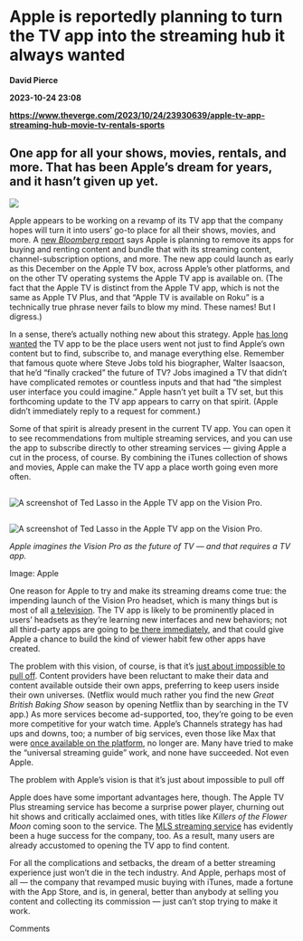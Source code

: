 # Apple is reportedly planning to turn the TV app into the streaming hub it always wanted
**David Pierce**

**2023-10-24 23:08**

**https://www.theverge.com/2023/10/24/23930639/apple-tv-app-streaming-hub-movie-tv-rentals-sports**

One app for all your shows, movies, rentals, and more. That has been Apple’s dream for years, and it hasn’t given up yet.
-------------------------------------------------------------------------------------------------------------------------

![](https://cdn.vox-cdn.com/thumbor/_IA4ziCutwQmP9J1e20EC1qbnBI=/0x0:1960x1306/1200x628/filters:focal(980x653:981x654)/cdn.vox-cdn.com/uploads/chorus_asset/file/24119607/Apple_TV_4K_TV_Plus_221018.jpg)

Apple appears to be working on a revamp of its TV app that the company hopes will turn it into users’ go-to place for all their shows, movies, and more. A [new _Bloomberg_ report](https://www.bloomberg.com/news/articles/2023-10-24/apple-to-revamp-tv-app-in-step-toward-simplifying-video-services?srnd=undefined&sref=9hGJlFio) says Apple is planning to remove its apps for buying and renting content and bundle that with its streaming content, channel-subscription options, and more. The new app could launch as early as this December on the Apple TV box, across Apple’s other platforms, and on the other TV operating systems the Apple TV app is available on. (The fact that the Apple TV is distinct from the Apple TV app, which is not the same as Apple TV Plus, and that “Apple TV is available on Roku” is a technically true phrase never fails to blow my mind. These names! But I digress.)

In a sense, there’s actually nothing new about this strategy. Apple [has long wanted](https://www.theverge.com/2019/3/25/18281243/apple-tv-plus-app-explained-features-subscription-video-service-shows-originals-channels) the TV app to be the place users went not just to find Apple’s own content but to find, subscribe to, and manage everything else. Remember that famous quote where Steve Jobs told his biographer, Walter Isaacson, that he’d “finally cracked” the future of TV? Jobs imagined a TV that didn’t have complicated remotes or countless inputs and that had “the simplest user interface you could imagine.” Apple hasn’t yet built a TV set, but this forthcoming update to the TV app appears to carry on that spirit. (Apple didn’t immediately reply to a request for comment.)

Some of that spirit is already present in the current TV app. You can open it to see recommendations from multiple streaming services, and you can use the app to subscribe directly to other streaming services — giving Apple a cut in the process, of course. By combining the iTunes collection of shows and movies, Apple can make the TV app a place worth going even more often.

![A screenshot of Ted Lasso in the Apple TV app on the Vision Pro.](data:image/gif;base64,R0lGODlhAQABAIAAAAAAAP///yH5BAEAAAAALAAAAAABAAEAAAIBRAA7)

![A screenshot of Ted Lasso in the Apple TV app on the Vision Pro.](https://duet-cdn.vox-cdn.com/thumbor/0x0:2560x1440/2400x1350/filters:focal(1280x720:1281x721):format(webp)/cdn.vox-cdn.com/uploads/chorus_asset/file/24706794/apple_vision_pro_screen_017.jpg)

![A screenshot of Ted Lasso in the Apple TV app on the Vision Pro.](data:image/gif;base64,R0lGODlhAQABAIAAAAAAAP///yH5BAEAAAAALAAAAAABAAEAAAIBRAA7)

![A screenshot of Ted Lasso in the Apple TV app on the Vision Pro.](https://duet-cdn.vox-cdn.com/thumbor/0x0:2560x1440/2400x1350/filters:focal(1280x720:1281x721):format(webp)/cdn.vox-cdn.com/uploads/chorus_asset/file/24706794/apple_vision_pro_screen_017.jpg)

_Apple imagines the Vision Pro as the future of TV — and that requires a TV app._

Image: Apple

One reason for Apple to try and make its streaming dreams come true: the impending launch of the Vision Pro headset, which is many things but is most of all [a television](https://www.theverge.com/23757863/apple-vision-pro-replace-tv-never). The TV app is likely to be prominently placed in users’ headsets as they’re learning new interfaces and new behaviors; not all third-party apps are going to [be there immediately](https://www.theverge.com/2023/7/23/23804704/netflix-vision-pro-native-app-apple-ios-ipad-os), and that could give Apple a chance to build the kind of viewer habit few other apps have created.

The problem with this vision, of course, is that it’s [just about impossible to pull off](https://www.theverge.com/23621907/streaming-tv-boxes-roku-amazon-google-apple-nvidia). Content providers have been reluctant to make their data and content available outside their own apps, preferring to keep users inside their own universes. (Netflix would much rather you find the new _Great British Baking Show_ season by opening Netflix than by searching in the TV app.) As more services become ad-supported, too, they’re going to be even more competitive for your watch time. Apple’s Channels strategy has had ups and downs, too; a number of big services, even those like Max that were [once available on the platform](https://www.theverge.com/2020/5/27/21272613/hbo-no-longer-available-new-subscribers-apple-tv-channels-max), no longer are. Many have tried to make the “universal streaming guide” work, and none have succeeded. Not even Apple.

The problem with Apple’s vision is that it’s just about impossible to pull off

Apple does have some important advantages here, though. The Apple TV Plus streaming service has become a surprise power player, churning out hit shows and critically acclaimed ones, with titles like _Killers of the Flower Moon_ coming soon to the service. The [MLS streaming service](https://www.theverge.com/2023/6/7/23752531/messi-mls-streaming-apple-tv-plus) has evidently been a huge success for the company, too. As a result, many users are already accustomed to opening the TV app to find content.

For all the complications and setbacks, the dream of a better streaming experience just won’t die in the tech industry. And Apple, perhaps most of all — the company that revamped music buying with iTunes, made a fortune with the App Store, and is, in general, better than anybody at selling you content and collecting its commission — just can’t stop trying to make it work.

Comments